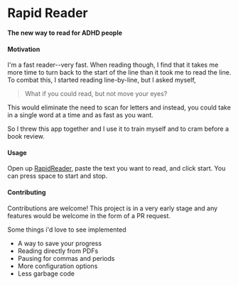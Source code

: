 # Rapid Reader
**The new way to read for ADHD people**

#### Motivation

I'm a fast reader--very fast. When reading though, I find that it takes me more time to turn back to the start of the line than it took me to read the line. To combat this, I started reading line-by-line, but I asked myself,

> What if you could read, but not move your eyes?

This would eliminate the need to scan for letters and instead, you could take in a single word at a time and as fast as you want.

So I threw this app together and I use it to train myself and to cram before a book review.

#### Usage

Open up [RapidReader](https://jairussw.github.io/rapidreader.github.io/), paste the text you want to read, and click start.
You can press space to start and stop.

#### Contributing

Contributions are welcome! This project is in a very early stage and any features would be welcome in the form of a PR request.

Some things i'd love to see implemented

- A way to save your progress
- Reading directly from PDFs
- Pausing for commas and periods
- More configuration options
- Less garbage code